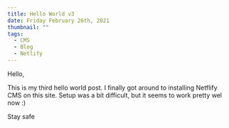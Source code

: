 ```yaml
---
title: Hello World v3
date: Friday February 26th, 2021
thumbnail: ""
tags:
  - CMS
  - Blog
  - Netlify
---
```

Hello, 

This is my third hello world post. I finally got around to installing Netflify CMS on this site. Setup was a bit difficult, but it seems to work pretty wel now :)

Stay safe